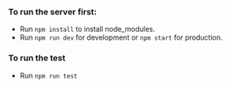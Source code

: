 ### To run the server first:
- Run ```npm install``` to install node_modules.
- Run ```npm run dev``` for development or ```npm start``` for production. 

### To run the test
- Run ```npm run test```